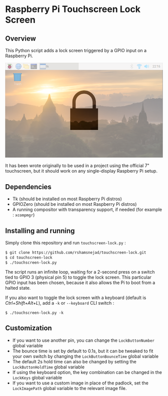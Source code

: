 # Raspberry Pi Touchscreen Lock Screen

## Overview

This Python script adds a lock screen triggered by a GPIO input on a Raspberry Pi.

![Example on Raspbian](.readme/Raspbian_preview.png)

It has been wrote originally to be used in a project using the official 7" touchscreen, but it should work on any single-display Raspberry Pi setup.

## Dependencies

* Tk (should be installed on most Raspberry Pi distros)
* GPIOZero (should be installed on most Raspberry Pi distros)
* A running compositor with transparency support, if needed (for example : `xcompmgr`)

## Installing and running

Simply clone this repository and run `touchscreen-lock.py` :

```
$ git clone https://github.com/rshamsnejad/touchscreen-lock.git
$ cd touchscreen-lock
$ ./touchscreen-lock.py
```
The script runs an infinite loop, waiting for a 2-second press on a switch tied to GPIO 3 (physical pin 5) to toggle the lock screen. This particular GPIO input has been chosen, because it also allows the Pi to boot from a halted state.

If you also want to toggle the lock screen with a keyboard (default is *Ctrl+Shift+Alt+L*), add a `-k` or `--keyboard` CLI switch :

```
$ ./touchscreen-lock.py -k
```

## Customization

* If you want to use another pin, you can change the `LockButtonNumber` global variable
* The bounce time is set by default to 0.1s, but it can be tweaked to fit your own switch by changing the `LockButtonBounceTime` global variable
* The default 2s hold time can also be changed by setting the `LockButtonHoldTime` global variable
* If using the keyboard option, the key combination can be changed in the `LockKeys` global variable
* If you want to use a custom image in place of the padlock, set the `LockImagePath` global variable to the relevant image file.
